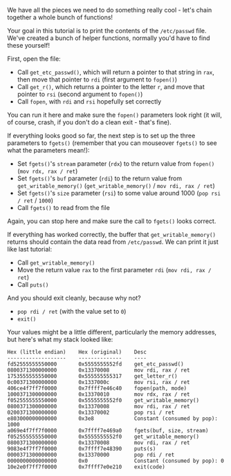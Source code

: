 We have all the pieces we need to do something really cool - let's chain
together a whole bunch of functions!

Your goal in this tutorial is to print the contents of the `/etc/passwd` file.
We've created a bunch of helper functions, normally you'd have to find these
yourself!

First, open the file:

* Call `get_etc_passwd()`, which will return a pointer to that string in `rax`,
  then move that pointer to `rdi` (first argument to `fopen()`)
* Call `get_r()`, which returns a pointer to the letter `r`, and move that
  pointer to `rsi` (second argument to `fopen()`)
* Call `fopen`, with `rdi` and `rsi` hopefully set correctly

You can run it here and make sure the `fopen()` parameters look right (it will,
of course, crash, if you don't do a clean exit - that's fine).

If everything looks good so far, the next step is to set up the three
parameters to `fgets()` (remember that you can mouseover `fgets()` to see what
the parameters mean!):

* Set `fgets()`'s `stream` parameter (`rdx`) to the return value from
  `fopen()` (`mov rdx, rax / ret`)
* Set `fgets()`'s `buf` parameter (`rdi`) to the return value from
  `get_writable_memory()` (`get_writable_memory()` / `mov rdi, rax / ret`)
* Set `fgets()`'s `size` parameter (`rsi`) to some value around 1000
  (`pop rsi / ret` / `1000`)
* Call `fgets()` to read from the file

Again, you can stop here and make sure the call to `fgets()` looks correct.

If everything has worked correctly, the buffer that `get_writable_memory()`
returns should contain the data read from `/etc/passwd`. We can print it just
like last tutorial:

* Call `get_writable_memory()`
* Move the return value `rax` to the first parameter `rdi` (`mov rdi, rax / ret`)
* Call `puts()`

And you should exit cleanly, because why not?

* `pop rdi / ret` (with the value set to `0`)
* `exit()`

Your values might be a little different, particularly the memory addresses, but
here's what my stack looked like:

```
Hex (little endian)    Hex (original)    Desc
-------------------    --------------    ----
fd52555555550000       0x5555555552fd    get_etc_passwd()
0800371300000000       0x13370008        mov rdi, rax / ret
1753555555550000       0x555555555317    get_letter_r()
0c00371300000000       0x1337000c        mov rsi, rax / ret
406ce4f7ff7f0000       0x7ffff7e46c40    fopen(path, mode)
1000371300000000       0x13370010        mov rdx, rax / ret
f052555555550000       0x5555555552f0    get_writable_memory()
0800371300000000       0x13370008        mov rdi, rax / ret
0200371300000000       0x13370002        pop rsi / ret
e803000000000000       0x3e8             Constant (consumed by pop): 1000
a069e4f7ff7f0000       0x7ffff7e469a0    fgets(buf, size, stream)
f052555555550000       0x5555555552f0    get_writable_memory()
0800371300000000       0x13370008        mov rdi, rax / ret
9083e4f7ff7f0000       0x7ffff7e48390    puts(s)
0000371300000000       0x13370000        pop rdi / ret
0000000000000000       0x0               Constant (consumed by pop): 0
10e2e0f7ff7f0000       0x7ffff7e0e210    exit(code)
```

